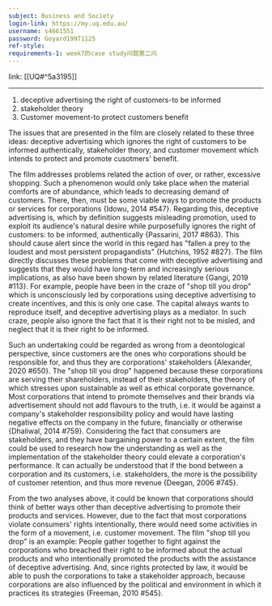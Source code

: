 ```yaml
---
subject: Business and Society
login-link: https://my.uq.edu.au/
username: s4661551
password: Goyard19971125
ref-style: 
requirements-1: week7的case study问题第二问
---
```

link: [[UQ#^5a3195]]

---

1. deceptive advertising the right of customers-to be informed
2. stakeholder theory
3. Customer movement-to protect customers benefit

The issues that are presented in the film are closely related to these three ideas: deceptive advertising which ignores the right of customers to be informed authentically, stakeholder theory, and customer movement which intends to protect and promote cusotmers' benefit.

The film addresses problems related the action of over, or rather, excessive shopping. Such a phenomenon would only take place when the material comforts are of abundance, which leads to decreasing demand of customers. There, then, must be some viable ways to promote the products or services for corporations {Idowu, 2014 #547}. Regarding this, deceptive advertising is, which by definition suggests misleading promotion, used to exploit its audience's natural desire while purposefully ignores the right of customers: to be informed, authentically {Passarini, 2017 #863}. This should cause alert since the world in this regard has "fallen a prey to the loudest and most persistent propagandists" {Hutchins, 1952 #827}. The film directly discusses these problems that come with deceptive advertising and suggests that they would have long-term and increasingly serious implications, as also have been shown by related literature {Gangi, 2019 #113}. For example, people have been in the craze of "shop till you drop" which is unconsciously led by corporations using deceptive advertising to create incentives, and this is only one case. The capital always wants to reproduce itself, and deceptive advertising plays as a mediator. In such craze, people also ignore the fact that it is their right not to be misled, and neglect that it is their right to be informed.

Such an undertaking could be regarded as wrong from a deontological perspective, since customers are the ones who corporations should be responsible for, and thus they are corporations' stakeholders {Alexander, 2020 #650}. The "shop till you drop" happened because these corporations are serving their shareholders, instead of their stakeholders, the theory of which stresses upon sustainable as well as ethical corporate governance. Most corporations that intend to promote themselves and their brands via advertisement should not add flavours to the truth, i.e. it would be against a company's stakeholder responsibility policy and would have lasting negative effects on the company in the future, financially or otherwise {Dhaliwal, 2014 #759}. Considering the fact that consumers are stakeholders, and they have bargaining power to a certain extent, the film could be used to research how the understanding as well as the implementation of the stakeholder theory could elevate a corporation's performance. It can actually be understood that if the bond between a corporation and its customers, i.e. stakeholders, the more is the possibility of customer retention, and thus more revenue {Deegan, 2006 #745}.

From the two analyses above, it could be known that corporations should think of better ways other than deceptive advertising to promote their products and services. However, due to the fact that most corporations violate consumers' rights intentionally, there would need some activities in the form of a movement, i.e. customer movement. The film "shop till you drop" is an example: People gather together to fight against the corporations who breached their right to be informed about the actual products and who intentionally promoted the products with the assistance of deceptive advertising. And, since rights protected by law, it would be able to push the corporations to take a stakeholder approach, because corporations are also influenced by the political and environment in which it practices its strategies {Freeman, 2010 #545}.